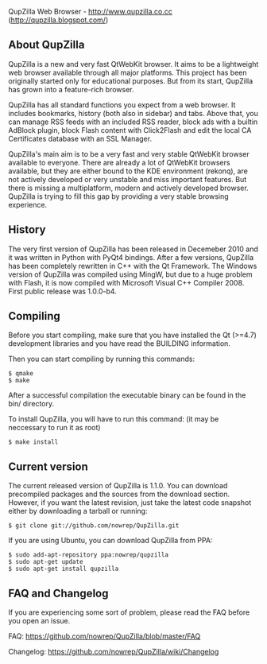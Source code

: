 QupZilla Web Browser - http://www.qupzilla.co.cc (http://qupzilla.blogspot.com/)

About QupZilla
----------------------------------------------------------------------------------------

QupZilla is a new and very fast QtWebKit browser. It aims to be a lightweight web browser
available through all major platforms. This project has been originally started only
for educational purposes. But from its start, QupZilla has grown into a feature-rich browser.

QupZilla has all standard functions you expect from a web browser. It includes bookmarks,
history (both also in sidebar) and tabs. Above that, you can manage RSS feeds with an included
RSS reader, block ads with a builtin AdBlock plugin, block Flash content with Click2Flash
and edit the local CA Certificates database with an SSL Manager.

QupZilla's main aim is to be a very fast and very stable QtWebKit browser available to everyone.
There are already a lot of QtWebKit browsers available, but they are either bound to the KDE
environment (rekonq), are not actively developed or very unstable and miss important
features. But there is missing a multiplatform, modern and actively developed browser. QupZilla 
is trying to fill this gap by providing a very stable browsing experience.

History
----------------------------------------------------------------------------------------

The very first version of QupZilla has been released in Decemeber 2010 and it was written
in Python with PyQt4 bindings. After a few versions, QupZilla has been completely rewritten
in C++ with the Qt Framework. The Windows version of QupZilla was compiled using MingW, but due to
a huge problem with Flash, it is now compiled with Microsoft Visual C++ Compiler 2008.
First public release was 1.0.0-b4.

Compiling
----------------------------------------------------------------------------------------

Before you start compiling, make sure that you have installed the Qt (>=4.7) development libraries
and you have read the BUILDING information.

Then you can start compiling by running this commands:

    $ qmake
    $ make

After a successful compilation the executable binary can be found in the bin/ directory.

To install QupZilla, you will have to run this command: (it may be neccessary to run it as root)

    $ make install
    
Current version
----------------------------------------------------------------------------------------

The current released version of QupZilla is 1.1.0. You can download precompiled packages
and the sources from the download section.
However, if you want the latest revision, just take the latest code snapshot either by
downloading a tarball or running:

    $ git clone git://github.com/nowrep/QupZilla.git
    
If you are using Ubuntu, you can download QupZilla from PPA:

    $ sudo add-apt-repository ppa:nowrep/qupzilla
    $ sudo apt-get update
    $ sudo apt-get install qupzilla
    
FAQ and Changelog
----------------------------------------------------------------------------------------

If you are experiencing some sort of problem, please read the FAQ before you open an issue.

FAQ:       https://github.com/nowrep/QupZilla/blob/master/FAQ

Changelog: https://github.com/nowrep/QupZilla/wiki/Changelog
